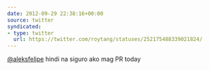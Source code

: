 ```yaml
---
date: 2012-09-29 22:38:16+00:00
source: twitter
syndicated:
- type: twitter
  url: https://twitter.com/roytang/statuses/252175488339021824/
---
```


[@aleksfelipe](https://twitter.com/aleksfelipe/) hindi na siguro ako mag PR today